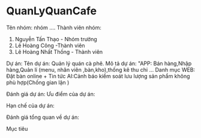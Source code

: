 # QuanLyQuanCafe

Tên nhóm: nhóm ....
Thành viên nhóm:
  1. Nguyễn Tấn Thạo - Nhóm trưởng
  2. Lê Hoàng Công -Thành viên
  3. Lê Hoàng Nhất Thống - Thành viên

Dự án:
Tên dự án: Quản lý quán cà phê.
Mô tả dự án: 
"APP:
Bán hàng,Nhập hàng,Quản lí (menu, nhân viên ,bàn,kho),thống kê thu chi
… Danh mục
WEB: Đặt bàn online + Tin tức
AI:Cảnh báo kiểm soát lưu lượng sản phẩm không phù hợp(Chống gian lận )

Đánh giá dự án:
Ưu điểm của dự án:

Hạn chế của dự án:

Đánh giá tổng quan về dự án:

Mục tiêu

